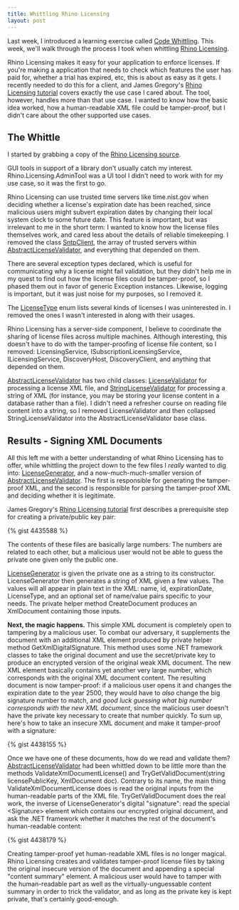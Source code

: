 ```yaml
---
title: Whittling Rhino Licensing
layout: post
---
```


Last week, I introduced a learning exercise called <a href="http://www.headspring.com/patrick/code-whittling/">Code Whittling</a>.  This week, we'll walk through the process I took when whittling <a href="http://www.hibernatingrhinos.com/oss/rhino-licensing">Rhino Licensing</a>.

Rhino Licensing makes it easy for your application to enforce licenses.  If you're making a application that needs to check which features the user has paid for, whether a trial has expired, etc, this is about as easy as it gets.  I recently needed to do this for a client, and James Gregory's <a href="http://www.jagregory.com/writings/rhino-licensing/">Rhino Licensing tutorial</a> covers exactly the use case I cared about.  The tool, however, handles more than that use case.  I wanted to know how the basic idea worked, how a human-readable XML file could be tamper-proof, but I didn't care about the other supported use cases.

## The Whittle

I started by grabbing a copy of the <a href="https://github.com/hibernating-rhinos/rhino-licensing">Rhino Licensing source</a>.

GUI tools in support of a library don't usually catch my interest.  Rhino.Licensing.AdminTool was a UI tool I didn't need to work with for my use case, so it was the first to go.

Rhino Licensing can use trusted time servers like time.nist.gov when deciding whether a license's expiration date has been reached, since malicious users might subvert expiration dates by changing their local system clock to some future date.  This feature is important, but was irrelevant to me in the short term: I wanted to know how the license files themselves work, and cared less about the details of reliable timekeeping.  I removed the class <a href="https://github.com/hibernating-rhinos/rhino-licensing/blob/4d77e00bfa85e8d22f966b09e340be31476afac1/Rhino.Licensing/SntpClient.cs">SntpClient</a>, the array of trusted servers within <a href="https://github.com/hibernating-rhinos/rhino-licensing/blob/4d77e00bfa85e8d22f966b09e340be31476afac1/Rhino.Licensing/AbstractLicenseValidator.cs">AbstractLicenseValidator</a>, and everything that depended on them.

There are several exception types declared, which is useful for communicating why a license might fail validation, but they didn't help me in my quest to find out how the license files could be tamper-proof, so I phased them out in favor of generic Exception instances.  Likewise, logging is important, but it was just noise for my purposes, so I removed it.

The <a href="https://github.com/hibernating-rhinos/rhino-licensing/blob/4d77e00bfa85e8d22f966b09e340be31476afac1/Rhino.Licensing/LicenseType.cs">LicenseType</a> enum lists several kinds of licenses I was uninterested in.  I removed the ones I wasn't interested in along with their usages.

Rhino Licensing has a server-side component, I believe to coordinate the sharing of license files across multiple machines.  Although interesting, this doesn't have to do with the tamper-proofing of license file content, so I removed: LicensingService, ISubscriptionLicensingService, ILicensingService, DiscoveryHost, DiscoveryClient, and anything that depended on them.

<a href="https://github.com/hibernating-rhinos/rhino-licensing/blob/4d77e00bfa85e8d22f966b09e340be31476afac1/Rhino.Licensing/AbstractLicenseValidator.cs">AbstractLicenseValidator</a> has two child classes: <a href="https://github.com/hibernating-rhinos/rhino-licensing/blob/4d77e00bfa85e8d22f966b09e340be31476afac1/Rhino.Licensing/LicenseValidator.cs">LicenseValidator</a> for processing a license XML file, and <a href="https://github.com/hibernating-rhinos/rhino-licensing/blob/4d77e00bfa85e8d22f966b09e340be31476afac1/Rhino.Licensing/StringLicenseValidator.cs">StringLicenseValidator</a> for processing a string of XML (for instance, you may be storing your license content in a database rather than a file).  I didn't need a refresher course on reading file content into a string, so I removed LicenseValidator and then collapsed StringLicenseValidator into the AbstractLicenseValidator base class.

## Results - Signing XML Documents

All this left me with a better understanding of what Rhino Licensing has to offer, while whittling the project down to the few files I *really* wanted to dig into: <a href="https://github.com/hibernating-rhinos/rhino-licensing/blob/4d77e00bfa85e8d22f966b09e340be31476afac1/Rhino.Licensing/LicenseGenerator.cs">LicenseGenerator</a>, and a now-much-much-smaller version of <a href="https://github.com/hibernating-rhinos/rhino-licensing/blob/4d77e00bfa85e8d22f966b09e340be31476afac1/Rhino.Licensing/AbstractLicenseValidator.cs">AbstractLicenseValidator</a>.  The first is responsible for generating the tamper-proof XML, and the second is responsible for parsing the tamper-proof XML and deciding whether it is legitimate.

James Gregory's <a href="http://www.jagregory.com/writings/rhino-licensing/">Rhino Licensing tutorial</a> first describes a prerequisite step for creating a private/public key pair:

{% gist 4435588 %}

The contents of these files are basically large numbers.  The numbers are related to each other, but a malicious user would not be able to guess the private one given only the public one.

<a href="https://github.com/hibernating-rhinos/rhino-licensing/blob/4d77e00bfa85e8d22f966b09e340be31476afac1/Rhino.Licensing/LicenseGenerator.cs">LicenseGenerator</a> is given the private one as a string to its constructor.  LicenseGenerator then generates a string of XML given a few values.  The values will all appear in plain text in the XML: name, id, expirationDate, LicenseType, and an optional set of name/value pairs specific to your needs.  The private helper method CreateDocument produces an XmlDocument containing those inputs.

**Next, the magic happens.**  This simple XML document is completely open to tampering by a malicious user.  To combat our adversary, it supplements the document with an additional XML element produced by private helper method GetXmlDigitalSignature.  This method uses some .NET framework classes to take the original document and use the secret/private key to produce an encrypted version of the original weak XML document.  The new XML element basically contains yet another very large number, which corresponds with the original XML document content.  The resulting document is now tamper-proof: if a malicious user opens it and changes the expiration date to the year 2500, they would have to *also* change the big signature number to match, and *good luck guessing what big number corresponds with the new XML document*, since the malicious user doesn't have the private key necessary to create that number quickly.  To sum up, here's how to take an insecure XML document and make it tamper-proof with a signature:

{% gist 4438155 %}

Once we have one of these documents, how do we read and validate them?  <a href="https://github.com/hibernating-rhinos/rhino-licensing/blob/4d77e00bfa85e8d22f966b09e340be31476afac1/Rhino.Licensing/AbstractLicenseValidator.cs">AbstractLicenseValidator</a> had been whittled down to be little more than the methods ValidateXmlDocumentLicense() and TryGetValidDocument(string licensePublicKey, XmlDocument doc).  Contrary to its name, the main thing ValidateXmlDocumentLicense does is read the original inputs from the human-readable parts of the XML file.  TryGetValidDocument does the real work, the inverse of LicenseGenerator's digital "signature": read the special &lt;Signature&gt; element which contains our encrypted original document, and ask the .NET framework whether it matches the rest of the document's human-readable content:

{% gist 4438179 %}

Creating tamper-proof yet human-readable XML files is no longer magical.  Rhino Licensing creates and validates tamper-proof license files by taking the original insecure version of the document and appending a special "content summary" element.  A malicious user would have to tamper with the human-readable part as well as the virtually-unguessable content summary in order to trick the validator, and as long as the private key is kept private, that's certainly good-enough.